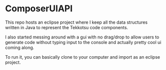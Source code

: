 ComposerUIAPI
=============

This repo hosts an eclipse project where I keep all the data structures written in Java to represent
the Tekkotsu code components.

I also started messing around with a gui with no drag/drop to allow users to generate code without typing input
to the console and actually pretty cool ui coming along.

To run it, you can basically clone to your computer and import as an eclipse project.
